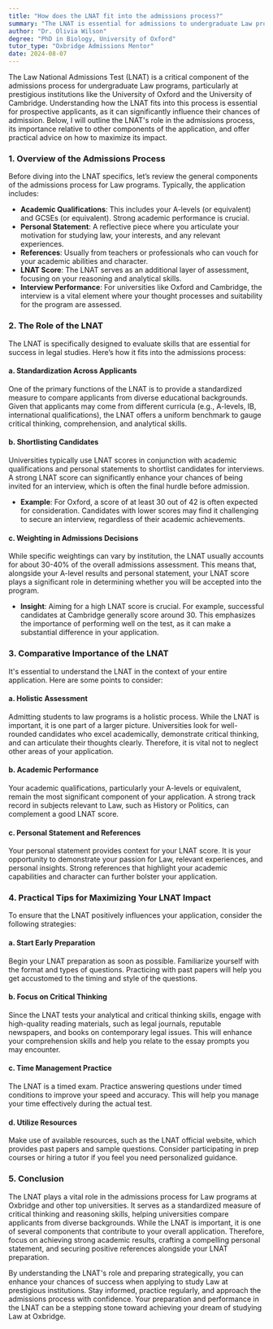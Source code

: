 ```yaml
---
title: "How does the LNAT fit into the admissions process?"
summary: "The LNAT is essential for admissions to undergraduate Law programs at top universities, impacting applicants' chances of acceptance significantly."
author: "Dr. Olivia Wilson"
degree: "PhD in Biology, University of Oxford"
tutor_type: "Oxbridge Admissions Mentor"
date: 2024-08-07
---
```


The Law National Admissions Test (LNAT) is a critical component of the admissions process for undergraduate Law programs, particularly at prestigious institutions like the University of Oxford and the University of Cambridge. Understanding how the LNAT fits into this process is essential for prospective applicants, as it can significantly influence their chances of admission. Below, I will outline the LNAT's role in the admissions process, its importance relative to other components of the application, and offer practical advice on how to maximize its impact.

### 1. Overview of the Admissions Process

Before diving into the LNAT specifics, let’s review the general components of the admissions process for Law programs. Typically, the application includes:

- **Academic Qualifications**: This includes your A-levels (or equivalent) and GCSEs (or equivalent). Strong academic performance is crucial.
- **Personal Statement**: A reflective piece where you articulate your motivation for studying law, your interests, and any relevant experiences.
- **References**: Usually from teachers or professionals who can vouch for your academic abilities and character.
- **LNAT Score**: The LNAT serves as an additional layer of assessment, focusing on your reasoning and analytical skills.
- **Interview Performance**: For universities like Oxford and Cambridge, the interview is a vital element where your thought processes and suitability for the program are assessed.

### 2. The Role of the LNAT

The LNAT is specifically designed to evaluate skills that are essential for success in legal studies. Here’s how it fits into the admissions process:

#### a. Standardization Across Applicants

One of the primary functions of the LNAT is to provide a standardized measure to compare applicants from diverse educational backgrounds. Given that applicants may come from different curricula (e.g., A-levels, IB, international qualifications), the LNAT offers a uniform benchmark to gauge critical thinking, comprehension, and analytical skills.

#### b. Shortlisting Candidates

Universities typically use LNAT scores in conjunction with academic qualifications and personal statements to shortlist candidates for interviews. A strong LNAT score can significantly enhance your chances of being invited for an interview, which is often the final hurdle before admission.

- **Example**: For Oxford, a score of at least 30 out of 42 is often expected for consideration. Candidates with lower scores may find it challenging to secure an interview, regardless of their academic achievements.

#### c. Weighting in Admissions Decisions

While specific weightings can vary by institution, the LNAT usually accounts for about 30-40% of the overall admissions assessment. This means that, alongside your A-level results and personal statement, your LNAT score plays a significant role in determining whether you will be accepted into the program.

- **Insight**: Aiming for a high LNAT score is crucial. For example, successful candidates at Cambridge generally score around 30. This emphasizes the importance of performing well on the test, as it can make a substantial difference in your application.

### 3. Comparative Importance of the LNAT

It's essential to understand the LNAT in the context of your entire application. Here are some points to consider:

#### a. Holistic Assessment

Admitting students to law programs is a holistic process. While the LNAT is important, it is one part of a larger picture. Universities look for well-rounded candidates who excel academically, demonstrate critical thinking, and can articulate their thoughts clearly. Therefore, it is vital not to neglect other areas of your application.

#### b. Academic Performance

Your academic qualifications, particularly your A-levels or equivalent, remain the most significant component of your application. A strong track record in subjects relevant to Law, such as History or Politics, can complement a good LNAT score.

#### c. Personal Statement and References

Your personal statement provides context for your LNAT score. It is your opportunity to demonstrate your passion for Law, relevant experiences, and personal insights. Strong references that highlight your academic capabilities and character can further bolster your application.

### 4. Practical Tips for Maximizing Your LNAT Impact

To ensure that the LNAT positively influences your application, consider the following strategies:

#### a. Start Early Preparation

Begin your LNAT preparation as soon as possible. Familiarize yourself with the format and types of questions. Practicing with past papers will help you get accustomed to the timing and style of the questions.

#### b. Focus on Critical Thinking

Since the LNAT tests your analytical and critical thinking skills, engage with high-quality reading materials, such as legal journals, reputable newspapers, and books on contemporary legal issues. This will enhance your comprehension skills and help you relate to the essay prompts you may encounter.

#### c. Time Management Practice

The LNAT is a timed exam. Practice answering questions under timed conditions to improve your speed and accuracy. This will help you manage your time effectively during the actual test.

#### d. Utilize Resources

Make use of available resources, such as the LNAT official website, which provides past papers and sample questions. Consider participating in prep courses or hiring a tutor if you feel you need personalized guidance.

### 5. Conclusion

The LNAT plays a vital role in the admissions process for Law programs at Oxbridge and other top universities. It serves as a standardized measure of critical thinking and reasoning skills, helping universities compare applicants from diverse backgrounds. While the LNAT is important, it is one of several components that contribute to your overall application. Therefore, focus on achieving strong academic results, crafting a compelling personal statement, and securing positive references alongside your LNAT preparation.

By understanding the LNAT's role and preparing strategically, you can enhance your chances of success when applying to study Law at prestigious institutions. Stay informed, practice regularly, and approach the admissions process with confidence. Your preparation and performance in the LNAT can be a stepping stone toward achieving your dream of studying Law at Oxbridge.
    